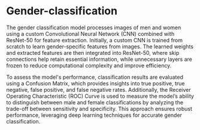 # Gender-classification
The gender classification model processes images of men and women using a custom Convolutional Neural Network (CNN) combined with ResNet-50 for feature extraction. Initially, a custom CNN is trained from scratch to learn gender-specific features from images. The learned weights and extracted features are then integrated into ResNet-50, where skip connections help retain essential information, while unnecessary layers are frozen to reduce computational complexity and improve efficiency.

To assess the model's performance, classification results are evaluated using a Confusion Matrix, which provides insights into true positive, true negative, false positive, and false negative rates. Additionally, the Receiver Operating Characteristic (ROC) Curve is used to measure the model’s ability to distinguish between male and female classifications by analyzing the trade-off between sensitivity and specificity. This approach ensures robust performance, leveraging deep learning techniques for accurate gender classification.

